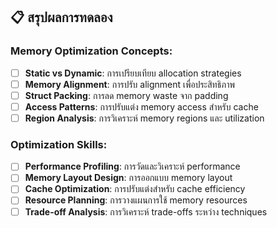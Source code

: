 
## 📋 สรุปผลการทดลอง

### Memory Optimization Concepts:
- [ ] **Static vs Dynamic**: การเปรียบเทียบ allocation strategies
- [ ] **Memory Alignment**: การปรับ alignment เพื่อประสิทธิภาพ
- [ ] **Struct Packing**: การลด memory waste จาก padding
- [ ] **Access Patterns**: การปรับแต่ง memory access สำหรับ cache
- [ ] **Region Analysis**: การวิเคราะห์ memory regions และ utilization

### Optimization Skills:
- [ ] **Performance Profiling**: การวัดและวิเคราะห์ performance
- [ ] **Memory Layout Design**: การออกแบบ memory layout
- [ ] **Cache Optimization**: การปรับแต่งสำหรับ cache efficiency
- [ ] **Resource Planning**: การวางแผนการใช้ memory resources
- [ ] **Trade-off Analysis**: การวิเคราะห์ trade-offs ระหว่าง techniques